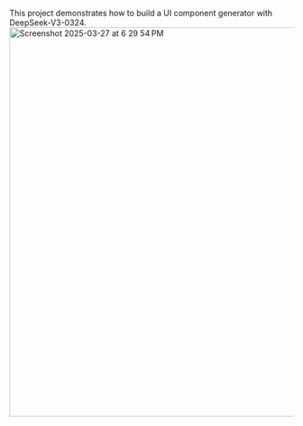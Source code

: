 This project demonstrates how to build a UI component generator with DeepSeek-V3-0324.
<img width="690" alt="Screenshot 2025-03-27 at 6 29 54 PM" src="https://github.com/user-attachments/assets/3080047e-3264-407d-84ca-f710c5031fe5" />
